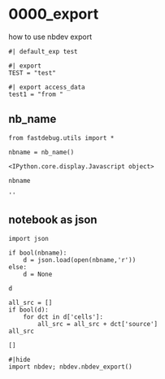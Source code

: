 # 0000_export
how to use nbdev export 


```
#| default_exp test
```


```
#| export
TEST = "test"
```


```
#| export access_data
test1 = "from "
```

## nb_name


```
from fastdebug.utils import *
```


<style>.container { width:100% !important; }</style>



```
nbname = nb_name()
```


    <IPython.core.display.Javascript object>



```
nbname
```




    ''



## notebook as json


```
import json
```


```
if bool(nbname):
    d = json.load(open(nbname,'r'))
else: 
    d = None
```


```
d
```


```
all_src = []
if bool(d):
    for dct in d['cells']:
        all_src = all_src + dct['source']
all_src
```




    []




```
#|hide
import nbdev; nbdev.nbdev_export()
```


```

```
